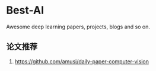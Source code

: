 # Best-AI
Awesome deep learning papers, projects, blogs and so on.
## 论文推荐
1. https://github.com/amusi/daily-paper-computer-vision
